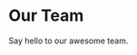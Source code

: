 <script setup>
import { VPTeamMembers } from 'vitepress/theme'

const members = [
  {
    avatar: './assets/lingoround1.png',
    name: 'Votez',
    title: 'Founder | Developer',
    links: [
      { icon: 'github', link: 'https://github.com/wakoliVotes' },
      { icon: 'twitter', link: 'https://twitter.com/voteswakoli' }
    ]
  },
]
</script>

# Our Team

Say hello to our awesome team.

<VPTeamMembers size="small" :members="members" />